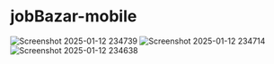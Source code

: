 # jobBazar-mobile
 
![Screenshot 2025-01-12 234739](https://github.com/user-attachments/assets/d303fd12-0c37-4245-98a3-b4bdb945d572)
![Screenshot 2025-01-12 234714](https://github.com/user-attachments/assets/c13dbbfb-9d12-4da2-a38c-ffb9d37b8e87)
![Screenshot 2025-01-12 234638](https://github.com/user-attachments/assets/6c07527c-6f32-427a-82db-3ed47908c186)
